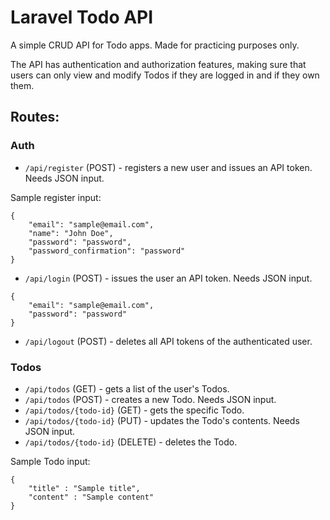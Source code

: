 # Laravel Todo API

A simple CRUD API for Todo apps. Made for practicing purposes only.

The API has authentication and authorization features, making sure that users can only view and modify Todos if they are logged in and if they own them.



## Routes:
### Auth
- `/api/register` (POST) - registers a new user and issues an API token. Needs JSON input.

Sample register input:
```
{
    "email": "sample@email.com",
    "name": "John Doe",
    "password": "password",
    "password_confirmation": "password"
}
```

- `/api/login` (POST) - issues the user an API token. Needs JSON input.

```
{
    "email": "sample@email.com",
    "password": "password"
}
```

- `/api/logout` (POST) - deletes all API tokens of the authenticated user.  

### Todos
- `/api/todos` (GET) - gets a list of the user's Todos.  
- `/api/todos` (POST) - creates a new Todo. Needs JSON input.  
- `/api/todos/{todo-id}` (GET) - gets the specific Todo.  
- `/api/todos/{todo-id}` (PUT) - updates the Todo's contents. Needs JSON input.  
- `/api/todos/{todo-id}` (DELETE) - deletes the Todo.  
  

  
Sample Todo input:
```
{
    "title" : "Sample title",
    "content" : "Sample content"
}
```
